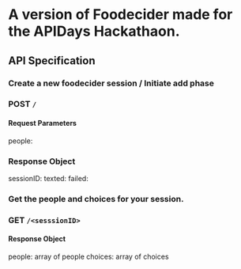 # A version of Foodecider made for the APIDays Hackathaon.

## API Specification

### Create a new foodecider session / Initiate add phase
### POST `/`
#### Request Parameters
people: <array of people>
### Response Object
sessionID: <sessionID>
texted: <array of people>
failed: <array of people>

### Get the people and choices for your session.
### GET `/<sesssionID>`
#### Response Object
people: array of people
choices: array of choices
